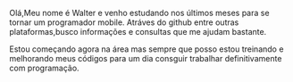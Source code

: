 Olá,Meu nome é Walter e venho estudando nos últimos meses para se tornar um programador mobile.
Atráves do github entre outras plataformas,busco informações e consultas que me ajudam bastante.

Estou começando agora na área mas sempre que posso estou treinando e melhorando meus códigos para um dia consguir trabalhar definitivamente com programação.
